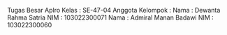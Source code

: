 Tugas Besar Aplro
Kelas : SE-47-04
Anggota Kelompok :
Nama : Dewanta Rahma Satria NIM : 103022300071
Nama : Admiral Manan Badawi NIM : 103022300060

